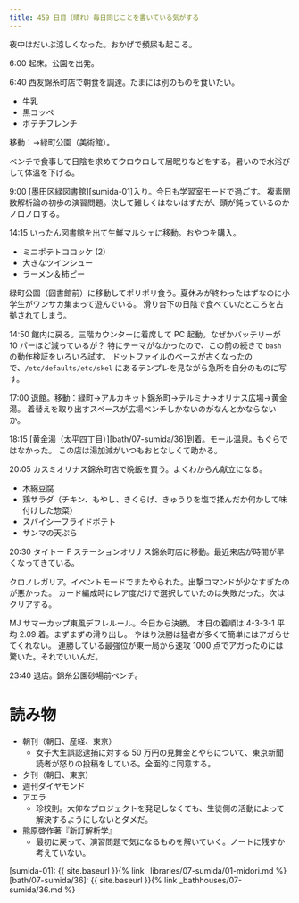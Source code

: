 ```yaml
---
title: 459 日目（晴れ）毎日同じことを書いている気がする
---
```


夜中はだいぶ涼しくなった。おかげで頻尿も起こる。

6:00 起床。公園を出発。

6:40 西友錦糸町店で朝食を調達。たまには別のものを食いたい。
* 牛乳
* 黒コッペ
* ポテチフレンチ

移動：→緑町公園（美術館）。

ベンチで食事して日陰を求めてウロウロして居眠りなどをする。暑いので水浴びして体温を下げる。

9:00 [墨田区緑図書館][sumida-01]入り。今日も学習室モードで過ごす。
複素関数解析論の初歩の演習問題。決して難しくはないはずだが、頭が鈍っているのかノロノロする。

14:15 いったん図書館を出て生鮮マルシェに移動。おやつを購入。
* ミニポテトコロッケ (2)
* 大きなツインシュー
* ラーメン＆柿ピー

緑町公園（図書館前）に移動してポリポリ食う。夏休みが終わったはずなのに小学生がワンサカ集まって遊んでいる。
滑り台下の日陰で食べていたところを占拠されてしまう。

14:50 館内に戻る。三階カウンターに着席して PC 起動。なぜかバッテリーが 10 パーほど減っているが？
特にテーマがなかったので、この前の続きで `bash` の動作検証をいろいろ試す。
ドットファイルのベースが古くなったので、`/etc/defaults/etc/skel` にあるテンプレを見ながら急所を自分のものに写す。

17:00 退館。移動：緑町→アルカキット錦糸町→テルミナ→オリナス広場→黄金湯。
着替えを取り出すスペースが広場ベンチしかないのがなんとかならないか。

18:15 [黄金湯（太平四丁目）][bath/07-sumida/36]到着。モール温泉。もぐらではなかった。
この店は湯加減がいつもおとなしくて助かる。

20:05 カスミオリナス錦糸町店で晩飯を買う。よくわからん献立になる。
* 木綿豆腐
* 鶏サラダ（チキン、もやし、きくらげ、きゅうりを塩で揉んだか何かして味付けした惣菜）
* スパイシーフライドポテト
* サンマの天ぷら

20:30 タイトー F ステーションオリナス錦糸町店に移動。最近来店が時間が早くなってきている。

クロノレガリア。イベントモードでまたやられた。出撃コマンドが少なすぎたのが悪かった。
カード編成時にレア度だけで選択していたのは失敗だった。次はクリアする。

MJ サマーカップ東風デフレルール。今日から決勝。
本日の着順は 4-3-3-1 平均 2.09 着。まずまずの滑り出し。
やはり決勝は猛者が多くて簡単にはアガらせてくれない。
連勝している最強位が東一局から速攻 1000 点でアガったのには驚いた。それでいいんだ。

23:40 退店。錦糸公園砂場前ベンチ。

# 読み物

* 朝刊（朝日、産経、東京）
  * 女子大生誤認逮捕に対する 50 万円の見舞金とやらについて、東京新聞読者が怒りの投稿をしている。全面的に同意する。
* 夕刊（朝日、東京）
* 週刊ダイヤモンド
* アエラ
  * 珍校則。大仰なプロジェクトを発足しなくても、生徒側の活動によって解決するようにしないとダメだ。
* 熊原啓作著『新訂解析学』
  * 最初に戻って、演習問題で気になるものを解いていく。ノートに残すか考えていない。

[sumida-01]: {{ site.baseurl }}{% link _libraries/07-sumida/01-midori.md %}
[bath/07-sumida/36]: {{ site.baseurl }}{% link _bathhouses/07-sumida/36.md %}
